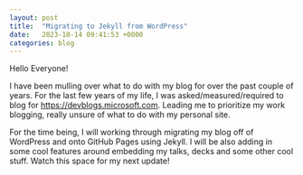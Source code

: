 ```yaml
---
layout: post
title:  "Migrating to Jekyll from WordPress"
date:   2023-10-14 09:41:53 +0000
categories: blog
---
```


Hello Everyone!

I have been mulling over what to do with my blog for over the past couple of years. For the last few years of my life, I was asked/measured/required to blog for https://devblogs.microsoft.com. Leading me to prioritize my work blogging, really unsure of what to do with my personal site. 

For the time being, I will working through migrating my blog off of WordPress and onto GitHub Pages using Jekyll. I will be also adding in some cool features around embedding my talks, decks and some other cool stuff. Watch this space for my next update!

[April's Website]: https://azapril.dev
